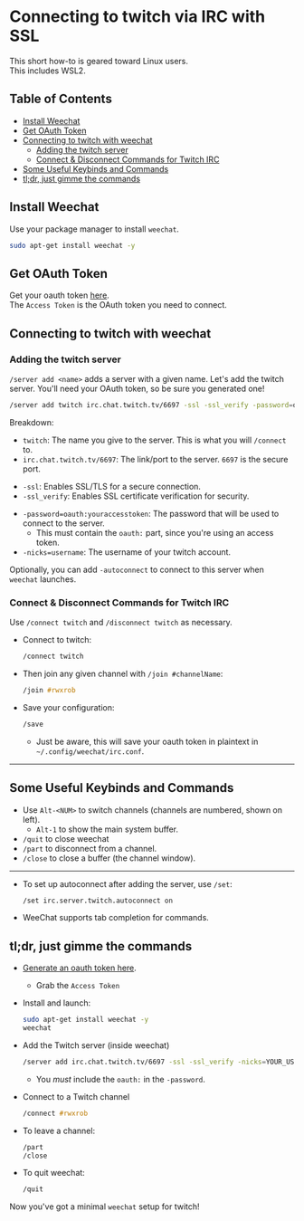 
# Connecting to twitch via IRC with SSL
This short how-to is geared toward Linux users.  
This includes WSL2.  


## Table of Contents
* [Install Weechat](#install-weechat) 
* [Get OAuth Token](#get-oauth-token) 
* [Connecting to twitch with weechat](#connecting-to-twitch-with-weechat) 
    * [Adding the twitch server](#adding-the-twitch-server) 
    * [Connect & Disconnect Commands for Twitch IRC](#connect--disconnect-commands-for-twitch-irc) 
* [Some Useful Keybinds and Commands](#some-useful-keybinds-and-commands) 
* [tl;dr, just gimme the commands](#tldr-just-gimme-the-commands) 



## Install Weechat
Use your package manager to install `weechat`.
```bash
sudo apt-get install weechat -y
```

## Get OAuth Token
Get your oauth token [here](https://twitchtokengenerator.com/).  
The `Access Token` is the OAuth token you need to connect.  


## Connecting to twitch with weechat

### Adding the twitch server

`/server add <name>` adds a server with a given name. 
Let's add the twitch server. You'll need your OAuth token, so be sure you generated one!  
```bash
/server add twitch irc.chat.twitch.tv/6697 -ssl -ssl_verify -password=oauth:youraccesstoken -nicks=yourusername
```

Breakdown:  
* `twitch`: The name you give to the server. This is what you will `/connect` to.  
* `irc.chat.twitch.tv/6697`: The link/port to the server. `6697` is the secure port.  
- `-ssl`: Enables SSL/TLS for a secure connection.
- `-ssl_verify`: Enables SSL certificate verification for security.
* `-password=oauth:youraccesstoken`: The password that will be used to connect to the server.  
    * This must contain the `oauth:` part, since you're using an access token.  
* `-nicks=username`: The username of your twitch account.  

Optionally, you can add `-autoconnect` to connect to this server when `weechat` launches.  

### Connect & Disconnect Commands for Twitch IRC
Use `/connect twitch` and `/disconnect twitch` as necessary.  
* Connect to twitch:
  ```bash
  /connect twitch
  ```

* Then join any given channel with `/join #channelName`:
  ```css
  /join #rwxrob
  ```

* Save your configuration:
  ```bash
  /save
  ```
    * Just be aware, this will save your oauth token in plaintext in `~/.config/weechat/irc.conf`.  
      

---

## Some Useful Keybinds and Commands

* Use `Alt-<NUM>` to switch channels (channels are numbered, shown on left). 
    * `Alt-1` to show the main system buffer.  
* `/quit` to close weechat
* `/part` to disconnect from a channel.
* `/close` to close a buffer (the channel window). 

---

* To set up autoconnect after adding the server, use `/set`:
  ```bash
  /set irc.server.twitch.autoconnect on
  ```
* WeeChat supports tab completion for commands.  


## tl;dr, just gimme the commands
* [Generate an oauth token here](https://twitchtokengenerator.com/).  
    * Grab the `Access Token`

* Install and launch:
  ```bash
  sudo apt-get install weechat -y
  weechat
  ```

* Add the Twitch server (inside weechat)
  ```bash
  /server add irc.chat.twitch.tv/6697 -ssl -ssl_verify -nicks=YOUR_USERNAME -password=oauth:YOUR_TOKEN -autoconnect
  ```
    * You *must* include the `oauth:` in the `-password`.  

* Connect to a Twitch channel
  ```css
  /connect #rwxrob
  ```

* To leave a channel:
  ```bash
  /part
  /close
  ```
* To quit weechat:
  ```bash
  /quit
  ```

Now you've got a minimal `weechat` setup for twitch!

